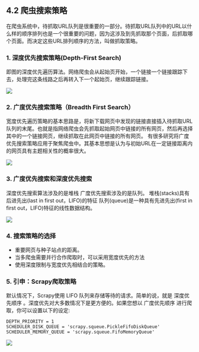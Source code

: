 ## 4.2 爬虫搜索策略

在爬虫系统中，待抓取URL队列是很重要的一部分。待抓取URL队列中的URL以什么样的顺序排列也是一个很重要的问题，因为这涉及到先抓取那个页面，后抓取哪个页面。而决定这些URL排列顺序的方法，叫做抓取策略。

### 1. 深度优先搜索策略(Depth-First Search)
即图的深度优先遍历算法。网络爬虫会从起始页开始，一个链接一个链接跟踪下去，处理完这条线路之后再转入下一个起始页，继续跟踪链接。

![](search1.png)

### 2. 广度优先搜索策略（Breadth First Search）
宽度优先遍历策略的基本思路是，将新下载网页中发现的链接直接插入待抓取URL队列的末尾。也就是指网络爬虫会先抓取起始网页中链接的所有网页，然后再选择其中的一个链接网页，继续抓取在此网页中链接的所有网页。
有很多研究将广度优先搜索策略应用于聚焦爬虫中。其基本思想是认为与初始URL在一定链接距离内的网页具有主题相关性的概率很大。

![](search2.jpg)

### 3. 广度优先搜索和深度优先搜索
深度优先搜索算法涉及的是堆栈
广度优先搜索涉及的是队列。
堆栈(stacks)具有后进先出(last in first out，LIFO)的特征
队列(queue)是一种具有先进先出(first in first out，LIFO)特征的线性数据结构。

![](06-tree03.png)

### 4. 搜索策略的选择
- 重要网页与种子站点的距离。
- 当多爬虫需要并行合作爬取时，可以采用宽度优先的方法
- 使用深度限制与宽度优先相结合的策略。

### 5. 引申：Scrapy爬取策略
默认情况下，Scrapy使用 LIFO 队列来存储等待的请求。简单的说，就是 深度优先顺序 。深度优先对大多数情况下是更方便的。如果您想以 广度优先顺序 进行爬取，你可以设置以下的设定:

```
DEPTH_PRIORITY = 1
SCHEDULER_DISK_QUEUE = 'scrapy.squeue.PickleFifoDiskQueue'
SCHEDULER_MEMORY_QUEUE = 'scrapy.squeue.FifoMemoryQueue'
```

![](search4.png)
